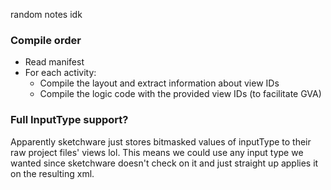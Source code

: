 random notes idk

### Compile order
 - Read manifest
 - For each activity:
   - Compile the layout and extract information about view IDs
   - Compile the logic code with the provided view IDs (to facilitate GVA)
 
### Full InputType support?
Apparently sketchware just stores bitmasked values of inputType to their raw project files' views lol.
This means we could use any input type we wanted since sketchware doesn't check on it and just straight up applies it
on the resulting xml.